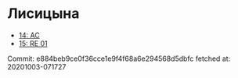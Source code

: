 # Лисицына
- [14: AC](14.md)
- [15: RE 01](15.md)

Commit: e884beb9ce0f36cce1e9f4f68a6e294568d5dbfc
 fetched at: 20201003-071727
